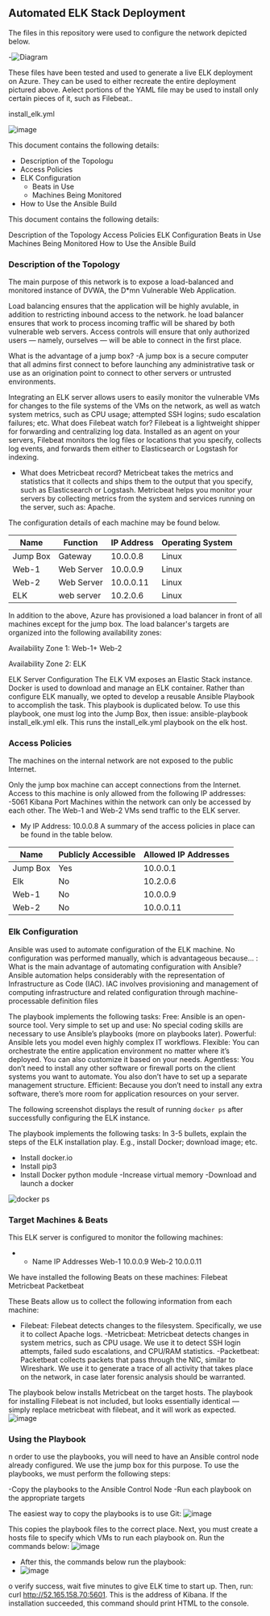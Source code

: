 ## Automated ELK Stack Deployment

The files in this repository were used to configure the network depicted below.

-![Diagram](https://user-images.githubusercontent.com/90741065/152871955-cf994bd2-45bf-40a5-a850-f73028719cf8.PNG)

These files have been tested and used to generate a live ELK deployment on Azure. They can be used to either recreate the entire deployment pictured above. Aelect portions of the YAML file may be used to install only certain pieces of it, such as Filebeat..

  install_elk.yml
  
![image](https://user-images.githubusercontent.com/90741065/152876082-d2d93f1c-7152-433c-abda-23aa05cb21b7.png)

This document contains the following details:
- Description of the Topologu
- Access Policies
- ELK Configuration
  - Beats in Use
  - Machines Being Monitored
- How to Use the Ansible Build

This document contains the following details:

Description of the Topology
Access Policies
ELK Configuration
Beats in Use
Machines Being Monitored
How to Use the Ansible Build


### Description of the Topology

The main purpose of this network is to expose a load-balanced and monitored instance of DVWA, the D*mn Vulnerable Web Application.

Load balancing ensures that the application will be highly avulable, in addition to restricting inbound access to the network.
he load balancer ensures that work to process incoming traffic will be shared by both vulnerable web servers. Access controls will ensure that only authorized users — namely, ourselves — will be able to connect in the first place.

What is the advantage of a jump box?
 -A jump box is a secure computer that all admins first connect to before launching any administrative task or use as an origination point to connect to other servers or untrusted environments.

Integrating an ELK server allows users to easily monitor the vulnerable VMs for changes to the file systems of the VMs on the network, as well as watch system metrics, such as CPU usage; attempted SSH logins; sudo escalation failures; etc.
 What does Filebeat watch for? Filebeat is a lightweight shipper for forwarding and centralizing log data. Installed as an agent on your servers, Filebeat monitors the log files or locations that you specify, collects log events, and forwards them either to Elasticsearch or Logstash for indexing.
- What does Metricbeat record? Metricbeat takes the metrics and statistics that it collects and ships them to the output that you specify, such as Elasticsearch or Logstash. Metricbeat helps you monitor your servers by collecting metrics from the system and services running on the server, such as: Apache.

The configuration details of each machine may be found below.


| Name     | Function   | IP Address | Operating System |
|----------|----------  |------------|------------------|
| Jump Box | Gateway    | 10.0.0.8   | Linux            |
| Web-1    | Web Server | 10.0.0.9   | Linux            |
| Web-2    | Web Server | 10.0.0.11  | Linux            |
| ELK      | web server | 10.2.0.6   | Linux            |

In addition to the above, Azure has provisioned a load balancer in front of all machines except for the jump box. The load balancer's targets are organized into the following availability zones:


Availability Zone 1: Web-1+ Web-2

Availability Zone 2: ELK

ELK Server Configuration
The ELK VM exposes an Elastic Stack instance. Docker is used to download and manage an ELK container.
Rather than configure ELK manually, we opted to develop a reusable Ansible Playbook to accomplish the task. This playbook is duplicated below.
To use this playbook, one must log into the Jump Box, then issue: ansible-playbook install_elk.yml elk. This runs the install_elk.yml playbook on the elk host.

### Access Policies

The machines on the internal network are not exposed to the public Internet. 

Only the  jump box machine can accept connections from the Internet. Access to this machine is only allowed from the following IP addresses: 
-5061 Kibana Port
Machines within the network can only be accessed by each other. The Web-1 and Web-2 VMs send traffic to the ELK server.
- My IP Address: 10.0.0.8
A summary of the access policies in place can be found in the table below.

| Name     | Publicly Accessible | Allowed IP Addresses |
|----------|---------------------|----------------------|
| Jump Box | Yes                 | 10.0.0.1             |
|  Elk     | No                  | 10.2.0.6             |
|  Web-1   | No                  | 10.0.0.9             |
| Web-2    | No                  | 10.0.0.11            |


### Elk Configuration

Ansible was used to automate configuration of the ELK machine. No configuration was performed manually, which is advantageous because...
: What is the main advantage of automating configuration with Ansible? Ansible automation helps considerably with the representation of Infrastructure as Code (IAC). IAC involves provisioning and management of computing infrastructure and related configuration through machine-processable definition files

The playbook implements the following tasks:
Free: Ansible is an open-source tool.
Very simple to set up and use: No special coding skills are necessary to use Ansible’s playbooks (more on playbooks later).
Powerful: Ansible lets you model even highly complex IT workflows.
Flexible: You can orchestrate the entire application environment no matter where it’s deployed. You can also customize it based on your needs.
Agentless: You don’t need to install any other software or firewall ports on the client systems you want to automate. You also don’t have to set up a separate management structure.
Efficient: Because you don’t need to install any extra software, there’s more room for application resources on your server.

The following screenshot displays the result of running `docker ps` after successfully configuring the ELK instance.

The playbook implements the following tasks: In 3-5 bullets, explain the steps of the ELK installation play. E.g., install Docker; download image; etc.
- Install docker.io
- Install pip3
- Install Docker python module
 -Increase virtual memory
 -Download and launch a docker

![docker ps](https://user-images.githubusercontent.com/90741065/152872163-7c735e02-d3f7-4bc5-b235-866c80a1b6b5.PNG)


 

### Target Machines & Beats
This ELK server is configured to monitor the following machines:
- - Name    IP Addresses
   Web-1	    10.0.0.9
   Web-2	    10.0.0.11

We have installed the following Beats on these machines:
Filebeat
Metricbeat
Packetbeat

These Beats allow us to collect the following information from each machine:
- Filebeat: Filebeat detects changes to the filesystem. Specifically, we use it to collect Apache logs.
-Metricbeat: Metricbeat detects changes in system metrics, such as CPU usage. We use it to detect SSH login attempts, failed sudo escalations, and CPU/RAM statistics.
-Packetbeat: Packetbeat collects packets that pass through the NIC, similar to Wireshark. We use it to generate a trace of all activity that takes place on the network, in case later forensic analysis should be warranted.

The playbook below installs Metricbeat on the target hosts. The playbook for installing Filebeat is not included, but looks essentially identical — simply replace metricbeat with filebeat, and it will work as expected.
![image](https://user-images.githubusercontent.com/90741065/152876466-7e4f506d-eb10-4555-a9a2-4d4960374452.png)


### Using the Playbook
n order to use the playbooks, you will need to have an Ansible control node already configured. We use the jump box for this purpose.
To use the playbooks, we must perform the following steps:

 -Copy the playbooks to the Ansible Control Node
 -Run each playbook on the appropriate targets

The easiest way to copy the playbooks is to use Git:
![image](https://user-images.githubusercontent.com/90741065/152875392-088e7973-584d-4b2c-988c-53261e0a0502.png)

This copies the playbook files to the correct place.
Next, you must create a hosts file to specify which VMs to run each playbook on. Run the commands below:
![image](https://user-images.githubusercontent.com/90741065/152875601-8b601c65-3a33-4397-9fb2-d80afa8a2d78.png)

- After this, the commands below run the playbook:
- ![image](https://user-images.githubusercontent.com/90741065/152875768-31644b2e-1ce8-4013-86a9-b17cee5df4f7.png)


o verify success, wait five minutes to give ELK time to start up.
Then, run: curl http://52.165.158.70:5601. This is the address of Kibana. If the installation succeeded, this command should print HTML to the console.
